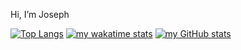 Hi, I’m Joseph


[![Top Langs](https://github-readme-stats.vercel.app/api/top-langs/?username=josephnglynn&theme=slateorange&show_icons=true)](https://github.com/anuraghazra/github-readme-stats)
[![my wakatime stats](https://github-readme-stats.vercel.app/api/wakatime?username=josephglynn&theme=slateorange&show_icons=true)](https://github.com/anuraghazra/github-readme-stats)
[![my GitHub stats](https://github-readme-stats.vercel.app/api?username=josephnglynn&theme=slateorange&show_icons=true)](https://github.com/anuraghazra/github-readme-stats)
<!---
josephnglynn/josephnglynn is a ✨ special ✨ repository because its `README.md` (this file) appears on your GitHub profile.
You can click the Preview link to take a look at your changes.
--->
